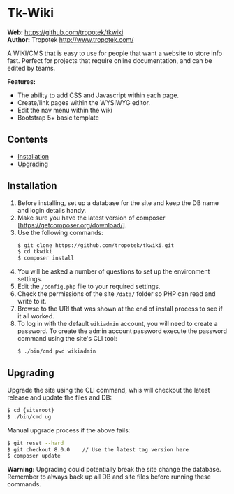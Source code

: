 # Tk-Wiki

__Web:__ <https://github.com/tropotek/tkwiki>  
__Author:__ Tropotek <http://www.tropotek.com/>

A WIKI/CMS that is easy to use for people that want a website to store info fast.
Perfect for projects that require online documentation, and can be edited by teams.

__Features:__
- The ability to add CSS and Javascript within each page.
- Create/link pages within the WYSIWYG editor.
- Edit the nav menu within the wiki
- Bootstrap 5+ basic template

## Contents

- [Installation](#installation)
- [Upgrading](#upgrading)

## Installation

1. Before installing, set up a database for the site and keep the DB name and login details handy.
2. Make sure you have the latest version of composer [https://getcomposer.org/download/].
3. Use the following commands:
    ```bash
    $ git clone https://github.com/tropotek/tkwiki.git
    $ cd tkwiki
    $ composer install
    ```
4. You will be asked a number of questions to set up the environment settings.
5. Edit the `/config.php` file to your required settings.
6. Check the permissions of the site `/data/` folder so PHP can read and write to it.
8. Browse to the URI that was shown at the end of install process to see if it all worked.
9. To log in with the default `wikiadmin` account, you will need to create a password. 
To create the admin account password execute the password command using the site's CLI tool:
    ```bash
    $ ./bin/cmd pwd wikiadmin
    ```


## Upgrading

Upgrade the site using the CLI command, whis will checkout the latest release and update the files and DB:
```bash
$ cd {siteroot}
$ ./bin/cmd ug
```

Manual upgrade process if the above fails:
```bash
$ git reset --hard
$ git checkout 8.0.0    // Use the latest tag version here
$ composer update
```

__Warning:__ Upgrading could potentially break the site change the database. Remember to always back up all DB and
site files before running these commands.


